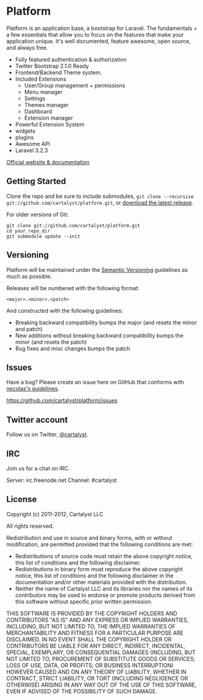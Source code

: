 Platform
=================

Platform is an application base, a bootstrap for Laravel. The fundamentals + a few essentials that allow you to focus on the features that make your application unique. It's well documented, feature awesome, open source, and always free.



* Fully featured authentication & authorization
* Twitter Bootstrap 2.1.0 Ready
* Frontend/Backend Theme system.
* Included Extensions
  * User/Group management + permissions
  * Menu manager
  * Settings
  * Themes manager
  * Dashboard
  * Extension manager
* Powerful Extension System
* widgets
* plugins
* Awesome API
* Laravel 3.2.3

[Official website & documentation](http://www.getplatform.com)


Getting Started
-----------

Clone the repo and be sure to include submodules, `git clone --recursive git://github.com/cartalyst/platform.git`, or [download the latest release](https://github.com/cartalyst).

For older versions of Git:

	git clone git://github.com/cartalyst/platform.git
	cd your_repo_dir
	git submodule update --init


Versioning
----------

Platform will be maintained under the [Semantic Versioning](http://semver.org/) guidelines as much as possible.

Releases will be numbered with the following format:

`<major>.<minor>.<patch>`

And constructed with the following guidelines:

* Breaking backward compatibility bumps the major (and resets the minor and patch)
* New additions without breaking backward compatibility bumps the minor (and resets the patch)
* Bug fixes and misc changes bumps the patch


Issues
-----------

Have a bug? Please create an issue here on GitHub that conforms with [necolas's guidelines](https://github.com/necolas/issue-guidelines).

https://github.com/cartalyst/platform/issues


Twitter account
---------------

Follow us on Twitter, [@cartalyst](http://twitter.com/cartalyst).


IRC
---
Join us for a chat on IRC.

Server: irc.freenode.net
Channel: #cartalyst


License
---------------------

Copyright (c) 2011-2012, Cartalyst LLC

All rights reserved.

Redistribution and use in source and binary forms, with or without modification, are permitted provided that the following conditions are met:

* Redistributions of source code must retain the above copyright notice, this list of conditions and the following disclaimer.
* Redistributions in binary form must reproduce the above copyright notice, this list of conditions and the following disclaimer in the documentation and/or other materials provided with the distribution.
* Neither the name of Cartalyst LLC and its libraries nor the names of its contributors may be used to endorse or promote products derived from this software without specific prior written permission.

THIS SOFTWARE IS PROVIDED BY THE COPYRIGHT HOLDERS AND CONTRIBUTORS "AS IS" AND ANY EXPRESS OR IMPLIED WARRANTIES, INCLUDING, BUT NOT LIMITED TO, THE IMPLIED WARRANTIES OF MERCHANTABILITY AND FITNESS FOR A PARTICULAR PURPOSE ARE DISCLAIMED. IN NO EVENT SHALL THE COPYRIGHT HOLDER OR CONTRIBUTORS BE LIABLE FOR ANY DIRECT, INDIRECT, INCIDENTAL, SPECIAL, EXEMPLARY, OR CONSEQUENTIAL DAMAGES (INCLUDING, BUT NOT LIMITED TO, PROCUREMENT OF SUBSTITUTE GOODS OR SERVICES; LOSS OF USE, DATA, OR PROFITS; OR BUSINESS INTERRUPTION) HOWEVER CAUSED AND ON ANY THEORY OF LIABILITY, WHETHER IN CONTRACT, STRICT LIABILITY, OR TORT (INCLUDING NEGLIGENCE OR OTHERWISE) ARISING IN ANY WAY OUT OF THE USE OF THIS SOFTWARE, EVEN IF ADVISED OF THE POSSIBILITY OF SUCH DAMAGE.